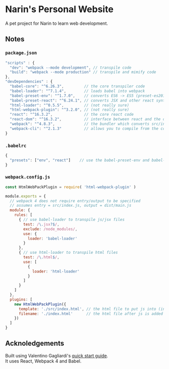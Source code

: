 # Narin's Personal Website

A pet project for Narin to learn web development.

## Notes

### `package.json`

```javascript
"scripts" : {
  "dev": "webpack --mode development", // transpile code
  "build": "webpack --mode production" // transpile and mimify code
},
"devDependencies" : {
  "babel-core": "^6.26.3",         // the core transpiler code 
  "babel-loader": "^7.1.4",        // loads babel into webpack
  "babel-preset-env": "^1.7.0",    // converts ES6 -> ES5 (preset-es2015 is depricated)
  "babel-preset-react": "^6.24.1", // converts JSX and other react syntax to vanilla JS
  "html-loader": "^0.5.5",         // (not really sure) 
  "html-webpack-plugin": "^3.2.0", // (not really sure)
  "react": "^16.3.2",              // the core react code
  "react-dom": "^16.3.2",          // interface between react and the dom
  "webpack": "^4.8.3",             // the bundler which converts src/index.js -> dist/main.js
  "webpack-cli": "^2.1.3"          // allows you to compile from the command line
}
```

### `.babelrc`

```javascript
{
  "presets": ["env", "react"]    // use the babel-preset-env and babel-preset-react modules
}
```

### `webpack.config.js`

```javascript
const HtmlWebPackPlugin = require( 'html-webpack-plugin' )

module.exports = {
  // webpack 4 does not require entry/output to be specified
  // assumes entry = src/index.js, output = dist/main.js
  module: {
    rules: [
      { // use babel-loader to transpile js/jsx files
        test: /\.jsx?$/,
        exclude: /node_modules/,
        use: {
          loader: 'babel-loader'
        }
      },
      { // use html-loader to transpile html files
        test: /\.html$/,
        use: [
          {
            loader: 'html-loader'
          }
        ]
      }
    ]
  },
  plugins: [
    new HtmlWebPackPlugin({
      template: './src/index.html', // the html file to put js into (input)
      filename: './index.html'      // the html file after js is added (output), saved in /dist
    })
  ]
}
```

## Acknoledgements

Built using Valentino Gagliardi's [quick start guide](https://www.valentinog.com/blog/react-webpack-babel/).  
It uses React, Webpack 4 and Babel.

